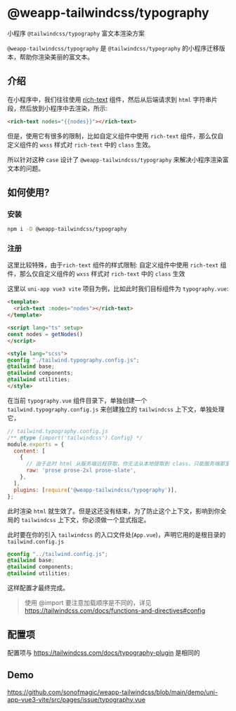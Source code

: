# @weapp-tailwindcss/typography

小程序 `@tailwindcss/typography` 富文本渲染方案

`@weapp-tailwindcss/typography` 是 `@tailwindcss/typography` 的小程序迁移版本，帮助你渲染美丽的富文本。

## 介绍

在小程序中，我们往往使用 [rich-text](https://developers.weixin.qq.com/miniprogram/dev/component/rich-text.html) 组件，然后从后端请求到 `html` 字符串片段，然后放到小程序中去渲染，所示:

```html
<rich-text nodes="{{nodes}}"></rich-text>
```

但是，使用它有很多的限制，比如自定义组件中使用 `rich-text` 组件，那么仅自定义组件的 `wxss` 样式对 `rich-text` 中的 `class` 生效。

所以针对这种 `case` 设计了 `@weapp-tailwindcss/typography` 来解决小程序渲染富文本的问题。

## 如何使用?

### 安装

```sh
npm i -D @weapp-tailwindcss/typography
```

### 注册

这里比较特殊，由于`rich-text` 组件的样式限制: 自定义组件中使用 `rich-text` 组件，那么仅自定义组件的 `wxss` 样式对 `rich-text` 中的 `class` 生效

这里以 `uni-app vue3 vite` 项目为例，比如此时我们目标组件为 `typography.vue`:

```html
<template>
  <rich-text :nodes="nodes"></rich-text>
</template>

<script lang="ts" setup>
const nodes = getNodes()
</script>

<style lang="scss">
@config "./tailwind.typography.config.js";
@tailwind base;
@tailwind components;
@tailwind utilities;
</style>
```

在当前 `typography.vue` 组件目录下，单独创建一个 `tailwind.typography.config.js` 来创建独立的 `tailwindcss` 上下文，单独处理它，

```js
// tailwind.typography.config.js
/** @type {import('tailwindcss').Config} */
module.exports = {
  content: [
    {
      // 由于此时 html 从服务端远程获取，你无法从本地提取到 class，只能服务端那里用到什么 prose 你这就提取什么
      raw: 'prose prose-2xl prose-slate',
    },
  ],
  plugins: [require('@weapp-tailwindcss/typography')],
};

```

此时渲染 `html` 就生效了。但是这还没有结束，为了防止这个上下文，影响到你全局的 `tailwindcss` 上下文，你必须做一个显式指定。

此时要在你的引入 `tailwindcss` 的入口文件处(`App.vue`)，声明它用的是根目录的 `tailwind.config.js`

```scss
@config "../tailwind.config.js";
@tailwind base;
@tailwind components;
@tailwind utilities;
```

这样配置才最终完成。

> 使用 @import 要注意加载顺序是不同的，详见 <https://tailwindcss.com/docs/functions-and-directives#config>

## 配置项

配置项与 <https://tailwindcss.com/docs/typography-plugin> 是相同的

## Demo

<https://github.com/sonofmagic/weapp-tailwindcss/blob/main/demo/uni-app-vue3-vite/src/pages/issue/typography.vue>
